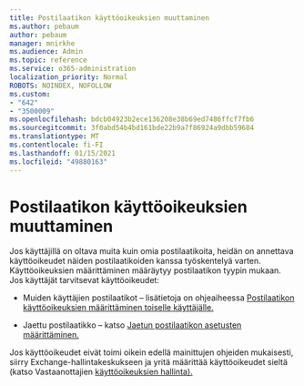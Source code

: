 ```yaml
---
title: Postilaatikon käyttöoikeuksien muuttaminen
ms.author: pebaum
author: pebaum
manager: mnirkhe
ms.audience: Admin
ms.topic: reference
ms.service: o365-administration
localization_priority: Normal
ROBOTS: NOINDEX, NOFOLLOW
ms.custom:
- "642"
- "3500009"
ms.openlocfilehash: bdcb04923b2ece136208e38b69ed7486ffcf7fb6
ms.sourcegitcommit: 3f0abd54b4bd161bde22b9a7f86924a9dbb59684
ms.translationtype: MT
ms.contentlocale: fi-FI
ms.lasthandoff: 01/15/2021
ms.locfileid: "49880163"
---
```

# <a name="changing-permissions-on-a-mailbox"></a>Postilaatikon käyttöoikeuksien muuttaminen

Jos käyttäjillä on oltava muita kuin omia postilaatikoita, heidän on annettava käyttöoikeudet näiden postilaatikoiden kanssa työskentelyä varten. Käyttöoikeuksien määrittäminen määräytyy postilaatikon tyypin mukaan. Jos käyttäjät tarvitsevat käyttöoikeudet:
  
- Muiden käyttäjien postilaatikot – lisätietoja on ohjeaiheessa [Postilaatikon käyttöoikeuksien määrittäminen toiselle käyttäjälle.](https://docs.microsoft.com/microsoft-365/admin/add-users/give-mailbox-permissions-to-another-user)
    
- Jaettu postilaatikko – katso [Jaetun postilaatikon asetusten määrittäminen.](https://docs.microsoft.com/microsoft-365/admin/email/configure-a-shared-mailbox#add-or-remove-members)
    
Jos käyttöoikeudet eivät toimi oikein edellä mainittujen ohjeiden mukaisesti, siirry Exchange-hallintakeskukseen ja yritä määrittää käyttöoikeudet sieltä (katso Vastaanottajien [käyttöoikeuksien hallinta).](https://technet.microsoft.com/library/jj919240%28v=exchg.150%29.aspx)
  
